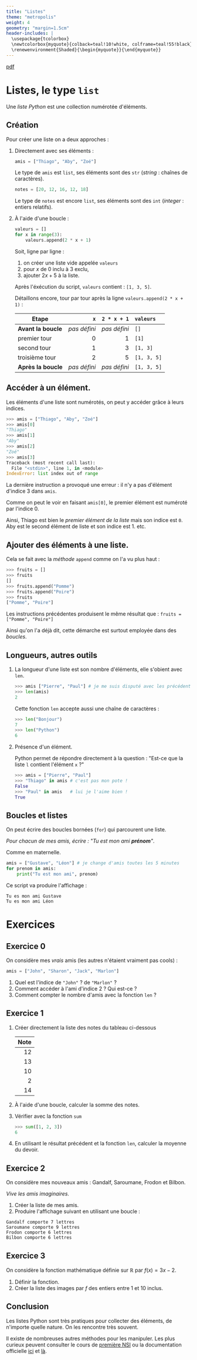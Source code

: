 ```yaml
---
title: "Listes"
theme: "metropolis"
weight: 4
geometry: "margin=1.5cm"
header-includes: |
  \usepackage{tcolorbox}
  \newtcolorbox{myquote}{colback=teal!10!white, colframe=teal!55!black}
  \renewenvironment{Shaded}{\begin{myquote}}{\end{myquote}}
---
```


[pdf](./listes_seconde.pdf)

# Listes, le type `list`

Une _liste Python_ est une collection numérotée d'éléments.

## Création

Pour créer une liste on a deux approches :

1. Directement avec ses éléments :

   ```python
   amis = ["Thiago", "Aby", "Zoé"]
   ```

   Le type de `amis` est `list`, ses éléments sont des `str` (_string_ : chaînes de caractères).

   ```python
   notes = [20, 12, 16, 12, 18]
   ```

   Le type de `notes` est encore `list`, ses éléments sont des `int` (_integer_ : entiers relatifs).

2. À l'aide d'une boucle :

   ```python
   valeurs = []
   for x in range(3):
       valeurs.append(2 * x + 1)
   ```

   Soit, ligne par ligne :

   1. on créer une liste vide appelée `valeurs`
   2. pour $x$ de 0 inclu à 3 exclu,
   3. ajouter $2x+5$ à la liste.

   Après l'éxécution du script, `valeurs` contient : `[1, 3, 5]`.

   Détaillons encore, tour par tour après la ligne `valeurs.append(2 * x + 1)` :

   | Etape               |          `x` |  `2 * x + 1` | `valeurs`   |
   | ------------------- | -----------: | -----------: | :---------- |
   | **Avant la boucle** | _pas défini_ | _pas défini_ | `[]`        |
   | premier tour        |            0 |            1 | `[1]`       |
   | second tour         |            1 |            3 | `[1, 3]`    |
   | troisième tour      |            2 |            5 | `[1, 3, 5]` |
   | **Après la boucle** | _pas défini_ | _pas défini_ | `[1, 3, 5]` |

## Accéder à un élément.

Les éléments d'une liste sont numérotés, on peut y accéder grâce à leurs indices.

```python
>>> amis = ["Thiago", "Aby", "Zoé"]
>>> amis[0]
"Thiago"
>>> amis[1]
"Aby"
>>> amis[2]
"Zoé"
>>> amis[3]
Traceback (most recent call last):
  File "<stdin>", line 1, in <module>
IndexError: list index out of range
```

La dernière instruction a provoqué une erreur : il n'y a pas d'élément d'indice 3 dans `amis`.

Comme on peut le voir en faisant `amis[0]`, le premier élément est numéroté par l'indice 0.

Ainsi, Thiago est bien le _premier élément de la liste_ mais son indice est `0`. Aby est le second élément de liste et son indice est 1. etc.

## Ajouter des éléments à une liste.

Cela se fait avec la _méthode_ `append` comme on l'a vu plus haut :

```python
>>> fruits = []
>>> fruits
[]
>>> fruits.append("Pomme")
>>> fruits.append("Poire")
>>> fruits
["Pomme", "Poire"]
```

Les instructions précédentes produisent le même résultat que : `fruits = ["Pomme", "Poire"]`

Ainsi qu'on l'a déjà dit, cette démarche est surtout employée dans des _boucles_.

## Longueurs, autres outils

1. La longueur d'une liste est son nombre d'éléments, elle s'obient avec `len`.

   ```python
   >>> amis ["Pierre", "Paul"] # je me suis disputé avec les précédents
   >>> len(amis)
   2
   ```

   Cette fonction `len` accepte aussi une chaîne de caractères :

   ```python
   >>> len("Bonjour")
   7
   >>> len("Python")
   6
   ```

2. Présence d'un élément.

   Python permet de répondre directement à la question : "Est-ce que la liste `l` contient l'élément `x` ?"

   ```python
   >>> amis = ["Pierre", "Paul"]
   >>> "Thiago" in amis # c'est pas mon pote !
   False
   >>> "Paul" in amis   # lui je l'aime bien !
   True
   ```

## Boucles et listes

On peut écrire des boucles bornées (`for`) qui parcourent une liste.

_Pour chacun de mes amis, écrire : "Tu est mon ami **prénom**"_.

Comme en maternelle.

```python
amis = ["Gustave", "Léon"] # je change d'amis toutes les 5 minutes
for prenom in amis:
    print("Tu est mon ami", prenom)
```

Ce script va produire l'affichage :

```
Tu es mon ami Gustave
Tu es mon ami Léon
```

# Exercices

## Exercice 0

On considère mes _vrais_ amis (les autres n'étaient vraiment pas cools) :

```python
amis = ["John", "Sharon", "Jack", "Marlon"]
```

1. Quel est l'indice de `"John"` ? de `"Marlon"` ?
2. Comment accéder à l'ami d'indice 2 ? Qui est-ce ?
3. Comment compter le nombre d'amis avec la fonction `len` ?

## Exercice 1

1. Créer directement la liste des notes du tableau ci-dessous

   | Note |
   | ---: |
   |   12 |
   |   13 |
   |   10 |
   |    2 |
   |   14 |

2. À l'aide d'une boucle, calculer la somme des notes.
3. Vérifier avec la fonction `sum`

   ```python
   >>> sum([1, 2, 3])
   6
   ```

4. En utilisant le résultat précédent et la fonction `len`, calculer la moyenne du devoir.

## Exercice 2

On considère mes nouveaux amis : Gandalf, Saroumane, Frodon et Bilbon.

_Vive les amis imaginaires._

1. Créer la liste de mes amis.
2. Produire l'affichage suivant en utilisant une boucle :

```
Gandalf comporte 7 lettres
Saroumane comporte 9 lettres
Frodon comporte 6 lettres
Bilbon comporte 6 lettres
```

## Exercice 3

On considère la fonction mathématique définie sur $\mathbb{R}$ par $f(x) = 3x - 2$.

1. Définir la fonction.
2. Créer la liste des images par $f$ des entiers entre 1 et 10 inclus.

## Conclusion

Les listes Python sont très pratiques pour collecter des éléments, de n'importe quelle nature.
On les rencontre très souvent.

Il existe de nombreuses autres méthodes pour les manipuler. Les plus curieux peuvent consulter le cours de [première NSI](/docs/nsi/cours_premiere/python/cours_python/05_list_tuple/) ou la documentation officielle [ici](https://docs.python.org/fr/3/tutorial/introduction.html#lists) et [là](https://docs.python.org/fr/3/tutorial/datastructures.html#more-on-lists).
